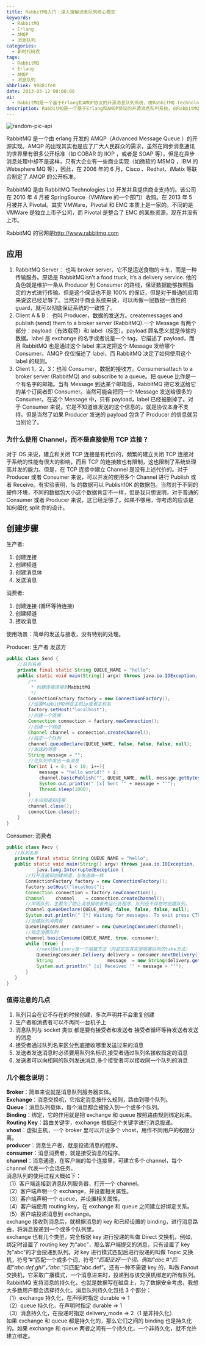 ```yaml
---
title: RabbitMQ入门：深入理解消息队列核心概念
keywords:
  - RabbitMQ
  - Erlang
  - AMQP
  - 消息队列
categories:
  - 新时代码农
tags:
  - RabbitMQ
  - Erlang
  - AMQP
  - 消息队列
abbrlink: 90881fe0
date: 2013-03-12 00:00:00
ai:
  - RabbitMQ是一个基于Erlang和AMQP协议的开源消息队列系统，由RabbitMQ Technologies Ltd开发并得到VMware部门的SpringSource的支持。它支持生产者与消费者之间的异步通信，并通过交换机、队列和绑定等概念实现消息的路由和分发。RabbitMQ提供了一套API来简化消息的生产、发布、消费过程，并且支持消息的持久化以确保数据的安全。
description: RabbitMQ是一个基于Erlang和AMQP协议的开源消息队列系统，由RabbitMQ Technologies Ltd开发并得到VMware部门的SpringSource的支持。它支持生产者与消费者之间的异步通信，并通过交换机、队列和绑定等概念实现消息的路由和分发。RabbitMQ提供了一套API来简化消息的生产、发布、消费过程，并且支持消息的持久化以确保数据的安全。
---
```


<!-- markdownlint-disable-next-line MD033 -->
<meta name="referrer" content="no-referrer"/>

![random-pic-api](https://api.dong4j.ink:1024/cover?spm={{spm}})

RabbitMQ 是一个由 erlang 开发的 AMQP（Advanced Message Queue ）的开源实现。AMQP 的出现其实也是应了广大人民群众的需求，虽然在同步消息通讯的世界里有很多公开标准（如 COBAR 的 IIOP ，或者是 SOAP 等），但是在异步消息处理中却不是这样，只有大企业有一些商业实现（如微软的 MSMQ ，IBM 的 Websphere MQ 等），因此，在 2006 年的 6 月，Cisco 、Redhat、iMatix 等联合制定了 AMQP 的公开标准。

RabbitMQ 是由 RabbitMQ Technologies Ltd 开发并且提供商业支持的。该公司在 2010 年 4 月被 SpringSource（VMWare 的一个部门）收购。在 2013 年 5 月被并入 Pivotal。其实 VMWare，Pivotal 和 EMC 本质上是一家的。不同的是 VMWare 是独立上市子公司，而 Pivotal 是整合了 EMC 的某些资源，现在并没有上市。

RabbitMQ 的官网是<http://www.rabbitmq.com>

## 应用

1. RabbitMQ Server： 也叫 broker server，它不是运送食物的卡车，而是一种传输服务。原话是 RabbitMQisn’t a food truck, it’s a delivery service. 他的角色就是维护一条从 Producer 到 Consumer 的路线，保证数据能够按照指定的方式进行传输。但是这个保证也不是 100% 的保证，但是对于普通的应用来说这已经足够了。当然对于商业系统来说，可以再做一层数据一致性的 guard，就可以彻底保证系统的一致性了。
2. Client A & B： 也叫 Producer，数据的发送方。createmessages and publish (send) them to a broker server (RabbitMQ).一个 Message 有两个部分：payload（有效载荷）和 label（标签）。payload 顾名思义就是传输的数据。label 是 exchange 的名字或者说是一个 tag，它描述了 payload，而且 RabbitMQ 也是通过这个 label 来决定把这个 Message 发给哪个 Consumer。AMQP 仅仅描述了 label，而 RabbitMQ 决定了如何使用这个 label 的规则。
3. Client 1，2，3：也叫 Consumer，数据的接收方。Consumersattach to a broker server (RabbitMQ) and subscribe to a queue。把 queue 比作是一个有名字的邮箱。当有 Message 到达某个邮箱后，RabbitMQ 把它发送给它的某个订阅者即 Consumer。当然可能会把同一个 Message 发送给很多的 Consumer。在这个 Message 中，只有 payload，label 已经被删掉了。对于 Consumer 来说，它是不知道谁发送的这个信息的。就是协议本身不支持。但是当然了如果 Producer 发送的 payload 包含了 Producer 的信息就另当别论了。

### 为什么使用 Channel，而不是直接使用 TCP 连接？

对于 OS 来说，建立和关闭 TCP 连接是有代价的，频繁的建立关闭 TCP 连接对于系统的性能有很大的影响，而且 TCP 的连接数也有限制，这也限制了系统处理高并发的能力。但是，在 TCP 连接中建立 Channel 是没有上述代价的。对于 Producer 或者 Consumer 来说，可以并发的使用多个 Channel 进行 Publish 或者 Receive。有实验表明，1s 的数据可以 Publish10K 的数据包。当然对于不同的硬件环境，不同的数据包大小这个数据肯定不一样，但是我只想说明，对于普通的 Consumer 或者 Producer 来说，这已经足够了。如果不够用，你考虑的应该是如何细化 split 你的设计。

## 创建步骤

生产者:

1. 创建连接
2. 创建频道
3. 创建消息体
4. 发送消息

消费者:

1. 创建连接 (循环等待连接)
2. 创建频道
3. 接收消息

使用场景：简单的发送与接收，没有特别的处理。

Producer: 生产者 发送方

```java
public class Send {
    //队列名称
    private final static String QUEUE_NAME = "hello";
    public static void main(String[] argv) throws java.io.IOException, InterruptedException {
        /**
         * 创建连接连接到MabbitMQ
         */
        ConnectionFactory factory = new ConnectionFactory();
        //设置MabbitMQ所在主机ip或者主机名
        factory.setHost("localhost");
        //创建一个连接
        Connection connection = factory.newConnection();
        //创建一个频道
        Channel channel = connection.createChannel();
        //指定一个队列
        channel.queueDeclare(QUEUE_NAME, false, false, false, null);
        //发送的消息
        String message = "";
        //往队列中发出一条消息
        for(int i = 0; i < 10; i++){
            message = "hello world!" + i;
            channel.basicPublish("", QUEUE_NAME, null, message.getBytes());
            System.out.println(" [x] Sent '" + message + "'");
            Thread.sleep(1000);
        }
        //关闭频道和连接
        channel.close();
        connection.close();
    }
}
```

Consumer: 消费者

```java
public class Recv {
   //队列名称
   private final static String QUEUE_NAME = "hello";
   public static void main(String[] argv) throws java.io.IOException,
           java.lang.InterruptedException {
       //打开连接和创建频道，与发送端一样
       ConnectionFactory factory = new ConnectionFactory();
       factory.setHost("localhost");
       Connection connection = factory.newConnection();
       Channel    channel    = connection.createChannel();
       //声明队列，主要为了防止消息接收者先运行此程序，队列还不存在时创建队列。
       channel.queueDeclare(QUEUE_NAME, false, false, false, null);
       System.out.println(" [*] Waiting for messages. To exit press CTRL+C");
       //创建队列消费者
       QueueingConsumer consumer = new QueueingConsumer(channel);
       //指定消费队列
       channel.basicConsume(QUEUE_NAME, true, consumer);
       while (true) {
           //nextDelivery是一个阻塞方法（内部实现其实是阻塞队列的take方法）
           QueueingConsumer.Delivery delivery = consumer.nextDelivery();
           String                    message  = new String(delivery.getBody());
           System.out.println(" [x] Received '" + message + "'");
       }
   }
}
```

### 值得注意的几点

1. 队列只会在它不存在的时候创建，多次声明并不会重复创建
2. 生产者和消费者可以不再同一台机子上
3. 消息队列与 socket 类似 都是要有接受者和发送者 接受者循环等待发送者发送的消息
4. 接受者通过队列名来区分到底接收哪里发送过来的消息
5. 发送者发送消息时必须要用队列名标识,接受者通过队列名接收指定的消息
6. 发送者可以向相同的队列发送消息,多个接受者可以接收同一个队列的消息

### 几个概念说明：

**Broker**：简单来说就是消息队列服务器实体。  
**Exchange**：消息交换机，它指定消息按什么规则，路由到哪个队列。  
**Queue**：消息队列载体，每个消息都会被投入到一个或多个队列。  
**Binding**：绑定，它的作用就是把 exchange 和 queue 按照路由规则绑定起来。  
**Routing Key**：路由关键字，exchange 根据这个关键字进行消息投递。  
**vhost**：虚拟主机，一个 broker 里可以开设多个 vhost，用作不同用户的权限分离。  
**producer**：消息生产者，就是投递消息的程序。  
**consumer**：消息消费者，就是接受消息的程序。  
**channel**：消息通道，在客户端的每个连接里，可建立多个 channel，每个 channel 代表一个会话任务。  
消息队列的使用过程大概如下：  
（1）客户端连接到消息队列服务器，打开一个 channel。  
（2）客户端声明一个 exchange，并设置相关属性。  
（3）客户端声明一个 queue，并设置相关属性。  
（4）客户端使用 routing key，在 exchange 和 queue 之间建立好绑定关系。  
（5）客户端投递消息到 exchange。  
exchange 接收到消息后，就根据消息的 key 和已经设置的 binding，进行消息路由，将消息投递到一个或多个队列里。  
exchange 也有几个类型，完全根据 key 进行投递的叫做 Direct 交换机，例如，绑定时设置了 routing key 为”abc”，那么客户端提交的消息，只有设置了 key 为”abc”的才会投递到队列。对 key 进行模式匹配后进行投递的叫做 Topic 交换机，符号”#”匹配一个或多个词，符号”_”匹配正好一个词。例如”abc.#”匹配”abc.def.ghi”，”abc._”只匹配”abc.def”。还有一种不需要 key 的，叫做 Fanout 交换机，它采取广播模式，一个消息进来时，投递到与该交换机绑定的所有队列。  
RabbitMQ 支持消息的持久化，也就是数据写在磁盘上，为了数据安全考虑，我想大多数用户都会选择持久化。消息队列持久化包括 3 个部分：  
（1）exchange 持久化，在声明时指定 durable => 1  
（2）queue 持久化，在声明时指定 durable => 1  
（3）消息持久化，在投递时指定 delivery_mode => 2（1 是非持久化）  
如果 exchange 和 queue 都是持久化的，那么它们之间的 binding 也是持久化的。如果 exchange 和 queue 两者之间有一个持久化，一个非持久化，就不允许建立绑定。
